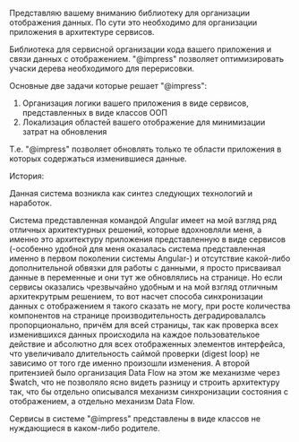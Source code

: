 Представляю вашему вниманию библиотеку для организации отображения данных.
По сути это необходимо для организации приложения в архитектуре сервисов.


Библиотека для сервисной организации кода вашего приложения и связи данных с отображением. "@impress" позволяет оптимизировать учаски дерева необходимого для перерисовки.


Основные две задачи которые решает "@impress":
1. Организация логики вашего приложения в виде сервисов, представленных в виде классов ООП
2. Локализация областей вашего отображение для минимизации затрат на обновления

Т.е. "@impress" позволяет обновлять только те области приложения в которых содержаться изменившиеся данные.

История:

Данная система возникла как синтез следующих технологий и наработок.

Система представленная командой Angular имеет на мой взгляд ряд отличных архитектурных решений, которые вдохновляли меня, а именно это архитектуру приложения представленную в виде сервисов (-особенно удобной для меня оказалась система представленная именно в первом поколении системы Angular-) и отсутствие какой-либо дополнительной обвязки для работы с данными, я просто присваивал данные в переменные и они тут же обновлялись на странице. Но если сервисы оказались чрезвычайно удобным и на мой взгляд отличным архитекрутрым решением, то вот насчет способа синхронизации данных с отображением я такого сказать не могу, при росте количества компонентов на странице производительность деградировалалсь пропорционально, причём для всей страницы, так как проверка всех изменившихся данных происходила на каждое пользователькое действие и абсолютно для всех отображенных элементов интерфейса, что увеличивало длительность саймой проверки (digest loop) не зависимо от того где именно произошли изменения. А второй притензией было организация Data Flow на этом же механизме через $watch, что не позволяло ясно видеть разницу и строить архитектуру так, что бы отдельно описывался механизм синхронизации состояния с отображением, а отдельно механизм Data Flow.

Сервисы в системе "@impress" представлены в виде классов не нуждающиеся в каком-либо родителе.

